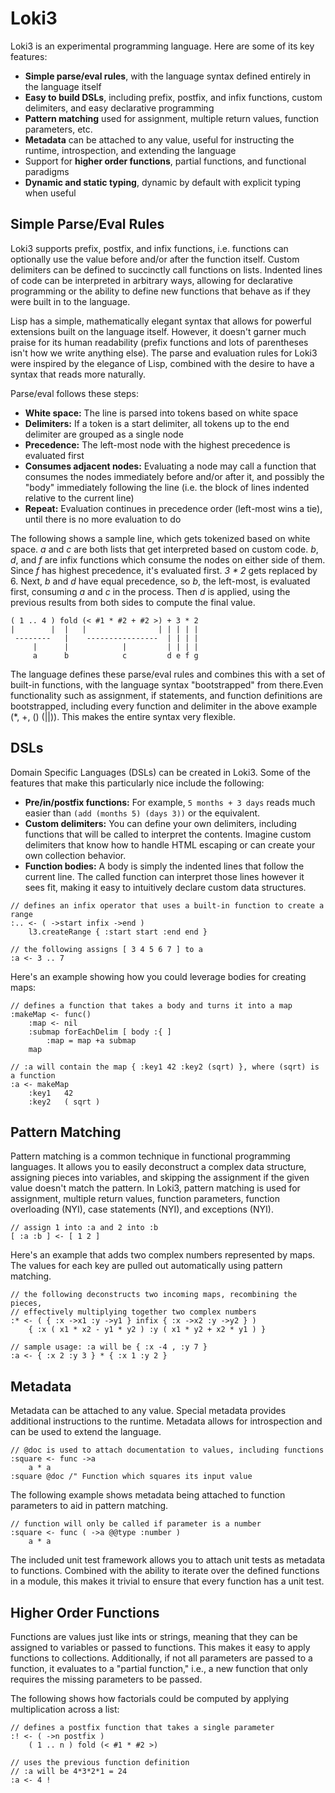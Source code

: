 Loki3
=====

Loki3 is an experimental programming language.  Here are some of its key features:

* **Simple parse/eval rules**, with the language syntax defined entirely in the language itself
* **Easy to build DSLs**, including prefix, postfix, and infix functions, custom delimiters, and easy declarative programming
* **Pattern matching** used for assignment, multiple return values, function parameters, etc.
* **Metadata** can be attached to any value, useful for instructing the runtime, introspection, and extending the language
* Support for **higher order functions**, partial functions, and functional paradigms
* **Dynamic and static typing**, dynamic by default with explicit typing when useful


Simple Parse/Eval Rules
-----------------------

Loki3 supports prefix, postfix, and infix functions, i.e. functions can optionally use the value before and/or after the function itself.  Custom delimiters can be defined to succinctly call functions on lists.  Indented lines of code can be interpreted in arbitrary ways, allowing for declarative programming or the ability to define new functions that behave as if they were built in to the language.

Lisp has a simple, mathematically elegant syntax that allows for powerful extensions built on the language itself.  However, it doesn't garner much praise for its human readability (prefix functions and lots of parentheses isn't how we write anything else).  The parse and evaluation rules for Loki3 were inspired by the elegance of Lisp, combined with the desire to have a syntax that reads more naturally.

Parse/eval follows these steps:

* **White space:** The line is parsed into tokens based on white space
* **Delimiters:** If a token is a start delimiter, all tokens up to the end delimiter are grouped as a single node
* **Precedence:** The left-most node with the highest precedence is evaluated first
* **Consumes adjacent nodes:** Evaluating a node may call a function that consumes the nodes immediately before and/or after it, and possibly the "body" immediately following the line (i.e. the block of lines indented relative to the current line)
* **Repeat:** Evaluation continues in precedence order (left-most wins a tie), until there is no more evaluation to do

The following shows a sample line, which gets tokenized based on white space.  *a* and *c* are both lists that get interpreted based on custom code.  *b*, *d*, and *f* are infix functions which consume the nodes on either side of them.  Since *f* has highest precedence, it's evaluated first.  _3 * 2_ gets replaced by 6.  Next, *b* and *d* have equal precedence, so *b*, the left-most, is evaluated first, consuming *a* and *c* in the process.  Then *d* is applied, using the previous results from both sides to compute the final value.

```
( 1 .. 4 ) fold (< #1 * #2 + #2 >) + 3 * 2
|        |  |   |                | | | | |
 --------   |    ----------------  | | | |
     |      |            |         | | | |
     a      b            c         d e f g
```

The language defines these parse/eval rules and combines this with a set of built-in functions, with the language syntax "bootstrapped" from there.Even functionality such as assignment, if statements, and function definitions are bootstrapped, including every function and delimiter in the above example (*, +, () (||)).  This makes the entire syntax very flexible.


DSLs
----
Domain Specific Languages (DSLs) can be created in Loki3.  Some of the features that make this particularly nice include the following:

* **Pre/in/postfix functions:**  For example, `5 months + 3 days` reads much easier than `(add (months 5) (days 3))` or the equivalent.
* **Custom delimiters:**  You can define your own delimiters, including functions that will be called to interpret the contents.  Imagine custom delimiters that know how to handle HTML escaping or can create your own collection behavior.
* **Function bodies:**  A body is simply the indented lines that follow the current line.  The called function can interpret those lines however it sees fit, making it easy to intuitively declare custom data structures.

```
// defines an infix operator that uses a built-in function to create a range
:.. <- ( ->start infix ->end )
    l3.createRange { :start start :end end }

// the following assigns [ 3 4 5 6 7 ] to a
:a <- 3 .. 7
```
Here's an example showing how you could leverage bodies for creating maps:

```
// defines a function that takes a body and turns it into a map
:makeMap <- func()
	:map <- nil
	:submap forEachDelim [ body :{ ]
		:map = map +a submap
	map

// :a will contain the map { :key1 42 :key2 (sqrt) }, where (sqrt) is a function
:a <- makeMap
    :key1   42
    :key2   ( sqrt )
```


Pattern Matching
----------------

Pattern matching is a common technique in functional programming languages.  It allows you to easily deconstruct a complex data structure, assigning pieces into variables, and skipping the assignment if the given value doesn't match the pattern.  In Loki3, pattern matching is used for assignment, multiple return values, function parameters, function overloading (NYI), case statements (NYI), and exceptions (NYI).

```
// assign 1 into :a and 2 into :b
[ :a :b ] <- [ 1 2 ]
```

Here's an example that adds two complex numbers represented by maps.  The values for each key are pulled out automatically using pattern matching.

```
// the following deconstructs two incoming maps, recombining the pieces,
// effectively multiplying together two complex numbers
:* <- ( { :x ->x1 :y ->y1 } infix { :x ->x2 :y ->y2 } )
	{ :x ( x1 * x2 - y1 * y2 ) :y ( x1 * y2 + x2 * y1 ) }

// sample usage: :a will be { :x -4 , :y 7 }
:a <- { :x 2 :y 3 } * { :x 1 :y 2 }
```


Metadata
--------

Metadata can be attached to any value.  Special metadata provides additional instructions to the runtime.  Metadata allows for introspection and can be used to extend the language.

```
// @doc is used to attach documentation to values, including functions
:square <- func ->a
    a * a
:square @doc /" Function which squares its input value
```

The following example shows metadata being attached to function parameters to aid in pattern matching.

```
// function will only be called if parameter is a number
:square <- func ( ->a @@type :number )
    a * a
```

The included unit test framework allows you to attach unit tests as metadata to functions.  Combined with the ability to iterate over the defined functions in a module, this makes it trivial to ensure that every function has a unit test.


Higher Order Functions
----------------------

Functions are values just like ints or strings, meaning that they can be assigned to variables or passed to functions.  This makes it easy to apply functions to collections.  Additionally, if not all parameters are passed to a function, it evaluates to a "partial function," i.e., a new function that only requires the missing parameters to be passed.

The following shows how factorials could be computed by applying multiplication across a list:

```
// defines a postfix function that takes a single parameter
:! <- ( ->n postfix )
	( 1 .. n ) fold (< #1 * #2 >)

// uses the previous function definition
// :a will be 4*3*2*1 = 24
:a <- 4 !
```
